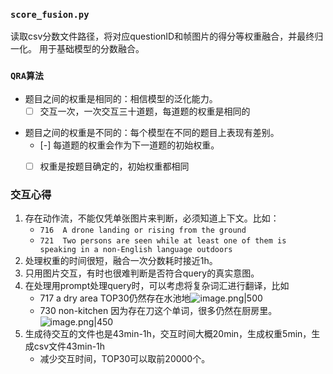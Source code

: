 ---
---


### `score_fusion.py`
读取csv分数文件路径，将对应questionID和帧图片的得分等权重融合，并最终归一化。
用于基础模型的分数融合。

### `QRA算法`
+ 题目之间的权重是相同的：相信模型的泛化能力。
	- [ ] 交互一次，一次交互三十道题，每道题的权重是相同的
- 题目之间的权重是不同的：每个模型在不同的题目上表现有差别。
	- [-] 每道题的权重会作为下一道题的初始权重。
	- [ ] 权重是按题目确定的，初始权重都相同


### 交互心得
1. 存在动作流，不能仅凭单张图片来判断，必须知道上下文。比如：
	+ `716  A drone landing or rising from the ground`
	+ `721  Two persons are seen while at least one of them is speaking in a non-English language outdoors`
2. 处理权重的时间很短，融合一次分数耗时接近1h。
3. 只用图片交互，有时也很难判断是否符合query的真实意图。
4. 在处理用prompt处理query时，可以考虑将复杂词汇进行翻译，比如
	+ 717 a dry area  TOP30仍然存在水池地![image.png|500](https://cdn.jsdelivr.net/gh/Thomas333333/MyPostImage/Images/20230713122920.png)
	+ 730 non-kitchen  因为存在刀这个单词，很多仍然在厨房里。![image.png|450](https://cdn.jsdelivr.net/gh/Thomas333333/MyPostImage/Images/20230713123617.png)
5. 生成待交互的文件也是43min-1h，交互时间大概20min，生成权重5min，生成csv文件43min-1h
	+ 减少交互时间，TOP30可以取前20000个。
